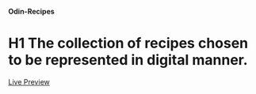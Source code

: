 **Odin-Recipes**

# H1 The collection of recipes chosen to be represented in digital manner.

[Live Preview](https://devg03.github.io/odin-recipes/)